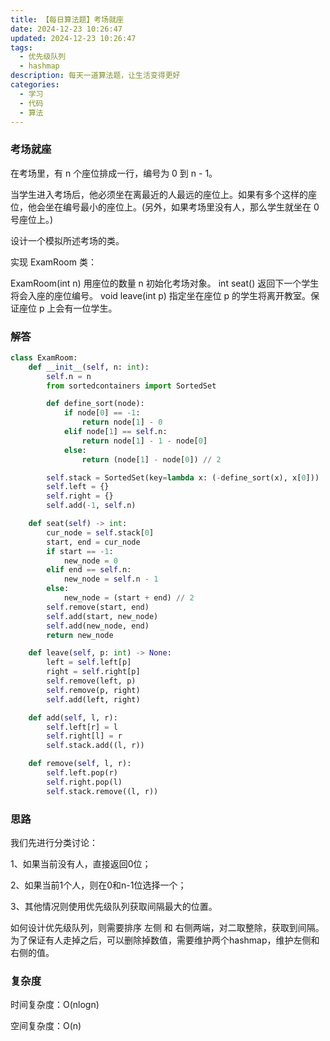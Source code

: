 ```yaml
---
title: 【每日算法题】考场就座
date: 2024-12-23 10:26:47
updated: 2024-12-23 10:26:47
tags:
  - 优先级队列
  - hashmap
description: 每天一道算法题，让生活变得更好
categories:
  - 学习
  - 代码
  - 算法
---
```


### 考场就座

在考场里，有 n 个座位排成一行，编号为 0 到 n - 1。

当学生进入考场后，他必须坐在离最近的人最远的座位上。如果有多个这样的座位，他会坐在编号最小的座位上。(另外，如果考场里没有人，那么学生就坐在 0 号座位上。)

设计一个模拟所述考场的类。

实现 ExamRoom 类：

ExamRoom(int n) 用座位的数量 n 初始化考场对象。
int seat() 返回下一个学生将会入座的座位编号。
void leave(int p) 指定坐在座位 p 的学生将离开教室。保证座位 p 上会有一位学生。

### 解答

```python
class ExamRoom:
    def __init__(self, n: int):
        self.n = n
        from sortedcontainers import SortedSet

        def define_sort(node):
            if node[0] == -1:
                return node[1] - 0
            elif node[1] == self.n:
                return node[1] - 1 - node[0]
            else:
                return (node[1] - node[0]) // 2

        self.stack = SortedSet(key=lambda x: (-define_sort(x), x[0]))
        self.left = {}
        self.right = {}
        self.add(-1, self.n)

    def seat(self) -> int:
        cur_node = self.stack[0]
        start, end = cur_node
        if start == -1:
            new_node = 0
        elif end == self.n:
            new_node = self.n - 1
        else:
            new_node = (start + end) // 2
        self.remove(start, end)
        self.add(start, new_node)
        self.add(new_node, end)
        return new_node

    def leave(self, p: int) -> None:
        left = self.left[p]
        right = self.right[p]
        self.remove(left, p)
        self.remove(p, right)
        self.add(left, right)

    def add(self, l, r):
        self.left[r] = l
        self.right[l] = r
        self.stack.add((l, r))

    def remove(self, l, r):
        self.left.pop(r)
        self.right.pop(l)
        self.stack.remove((l, r))
```

### 思路

我们先进行分类讨论：

1、如果当前没有人，直接返回0位；

2、如果当前1个人，则在0和n-1位选择一个；

3、其他情况则使用优先级队列获取间隔最大的位置。

如何设计优先级队列，则需要排序 左侧 和 右侧两端，对二取整除，获取到间隔。
为了保证有人走掉之后，可以删除掉数值，需要维护两个hashmap，维护左侧和右侧的值。

### 复杂度

时间复杂度：O(nlogn)

空间复杂度：O(n)
